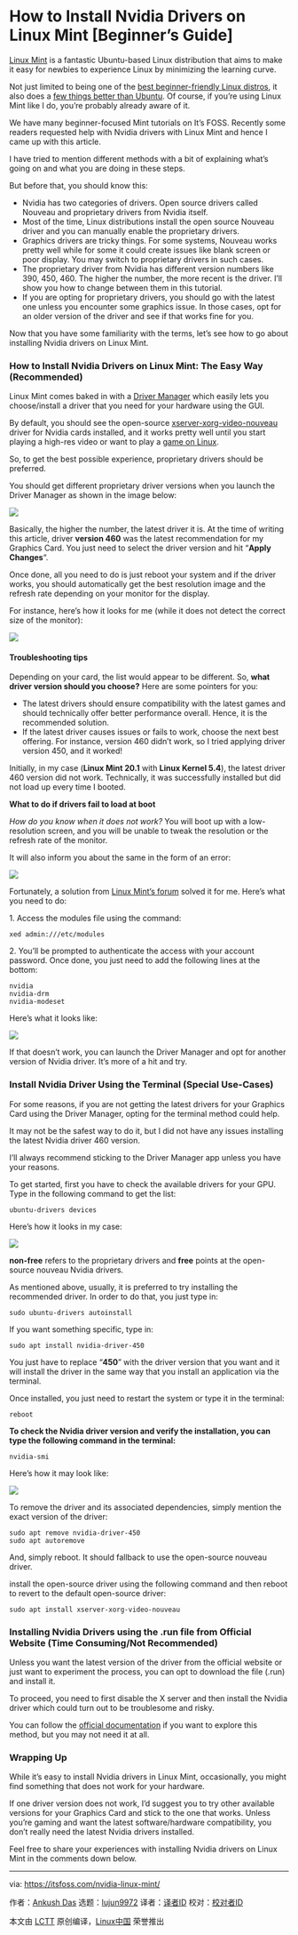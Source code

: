 [#]: subject: (How to Install Nvidia Drivers on Linux Mint [Beginner’s Guide])
[#]: via: (https://itsfoss.com/nvidia-linux-mint/)
[#]: author: (Ankush Das https://itsfoss.com/author/ankush/)
[#]: collector: (lujun9972)
[#]: translator: (hwlife)
[#]: reviewer: (MCGA)
[#]: publisher: ( )
[#]: url: ( )

How to Install Nvidia Drivers on Linux Mint [Beginner’s Guide]
======

[Linux Mint][1] is a fantastic Ubuntu-based Linux distribution that aims to make it easy for newbies to experience Linux by minimizing the learning curve.

Not just limited to being one of the [best beginner-friendly Linux distros][2], it also does a [few things better than Ubuntu][3]. Of course, if you’re using Linux Mint like I do, you’re probably already aware of it.

We have many beginner-focused Mint tutorials on It’s FOSS. Recently some readers requested help with Nvidia drivers with Linux Mint and hence I came up with this article.

I have tried to mention different methods with a bit of explaining what’s going on and what you are doing in these steps.

But before that, you should know this:

  * Nvidia has two categories of drivers. Open source drivers called Nouveau and proprietary drivers from Nvidia itself.
  * Most of the time, Linux distributions install the open source Nouveau driver and you can manually enable the proprietary drivers.
  * Graphics drivers are tricky things. For some systems, Nouveau works pretty well while for some it could create issues like blank screen or poor display. You may switch to proprietary drivers in such cases.
  * The proprietary driver from Nvidia has different version numbers like 390, 450, 460. The higher the number, the more recent is the driver. I’ll show you how to change between them in this tutorial.
  * If you are opting for proprietary drivers, you should go with the latest one unless you encounter some graphics issue. In those cases, opt for an older version of the driver and see if that works fine for you.



Now that you have some familiarity with the terms, let’s see how to go about installing Nvidia drivers on Linux Mint.

### How to Install Nvidia Drivers on Linux Mint: The Easy Way (Recommended)

Linux Mint comes baked in with a [Driver Manager][4] which easily lets you choose/install a driver that you need for your hardware using the GUI.

By default, you should see the open-source [xserver-xorg-video-nouveau][5] driver for Nvidia cards installed, and it works pretty well until you start playing a high-res video or want to play a [game on Linux][6].

So, to get the best possible experience, proprietary drivers should be preferred.

You should get different proprietary driver versions when you launch the Driver Manager as shown in the image below:

![][7]

Basically, the higher the number, the latest driver it is. At the time of writing this article, driver **version 460** was the latest recommendation for my Graphics Card. You just need to select the driver version and hit “**Apply Changes**“.

Once done, all you need to do is just reboot your system and if the driver works, you should automatically get the best resolution image and the refresh rate depending on your monitor for the display.

For instance, here’s how it looks for me (while it does not detect the correct size of the monitor):

![][8]

#### Troubleshooting tips

Depending on your card, the list would appear to be different. So, **what driver version should you choose?** Here are some pointers for you:

  * The latest drivers should ensure compatibility with the latest games and should technically offer better performance overall. Hence, it is the recommended solution.
  * If the latest driver causes issues or fails to work, choose the next best offering. For instance, version 460 didn’t work, so I tried applying driver version 450, and it worked!



Initially, in my case (**Linux Mint 20.1** with **Linux Kernel 5.4**), the latest driver 460 version did not work. Technically, it was successfully installed but did not load up every time I booted.

**What to do if drivers fail to load at boot**

_How do you know when it does not work?_ You will boot up with a low-resolution screen, and you will be unable to tweak the resolution or the refresh rate of the monitor.

It will also inform you about the same in the form of an error:

![][9]

Fortunately, a solution from [Linux Mint’s forum][10] solved it for me. Here’s what you need to do:

1\. Access the modules file using the command:

```
xed admin:///etc/modules
```

2\. You’ll be prompted to authenticate the access with your account password. Once done, you just need to add the following lines at the bottom:

```
nvidia
nvidia-drm
nvidia-modeset
```

Here’s what it looks like:

![][11]

If that doesn’t work, you can launch the Driver Manager and opt for another version of Nvidia driver. It’s more of a hit and try.

### Install Nvidia Driver Using the Terminal (Special Use-Cases)

For some reasons, if you are not getting the latest drivers for your Graphics Card using the Driver Manager, opting for the terminal method could help.

It may not be the safest way to do it, but I did not have any issues installing the latest Nvidia driver 460 version.

I’ll always recommend sticking to the Driver Manager app unless you have your reasons.

To get started, first you have to check the available drivers for your GPU. Type in the following command to get the list:

```
ubuntu-drivers devices
```

Here’s how it looks in my case:

![][12]

**non-free** refers to the proprietary drivers and **free** points at the open-source nouveau Nvidia drivers.

As mentioned above, usually, it is preferred to try installing the recommended driver. In order to do that, you just type in:

```
sudo ubuntu-drivers autoinstall
```

If you want something specific, type in:

```
sudo apt install nvidia-driver-450
```

You just have to replace “**450**” with the driver version that you want and it will install the driver in the same way that you install an application via the terminal.

Once installed, you just need to restart the system or type it in the terminal:

```
reboot
```

**To check the Nvidia driver version and verify the installation, you can type the following command in the terminal:**

```
nvidia-smi
```

Here’s how it may look like:

![][13]

To remove the driver and its associated dependencies, simply mention the exact version of the driver:

```
sudo apt remove nvidia-driver-450
sudo apt autoremove
```

And, simply reboot. It should fallback to use the open-source nouveau driver.

install the open-source driver using the following command and then reboot to revert to the default open-source driver:

```
sudo apt install xserver-xorg-video-nouveau
```

### Installing Nvidia Drivers using the .run file from Official Website (Time Consuming/Not Recommended)

Unless you want the latest version of the driver from the official website or just want to experiment the process, you can opt to download the file (.run) and install it.

To proceed, you need to first disable the X server and then install the Nvidia driver which could turn out to be troublesome and risky.

You can follow the [official documentation][14] if you want to explore this method, but you may not need it at all.

### Wrapping Up

While it’s easy to install Nvidia drivers in Linux Mint, occasionally, you might find something that does not work for your hardware.

If one driver version does not work, I’d suggest you to try other available versions for your Graphics Card and stick to the one that works. Unless you’re gaming and want the latest software/hardware compatibility, you don’t really need the latest Nvidia drivers installed.

Feel free to share your experiences with installing Nvidia drivers on Linux Mint in the comments down below.

--------------------------------------------------------------------------------

via: https://itsfoss.com/nvidia-linux-mint/

作者：[Ankush Das][a]
选题：[lujun9972][b]
译者：[译者ID](https://github.com/译者ID)
校对：[校对者ID](https://github.com/校对者ID)

本文由 [LCTT](https://github.com/LCTT/TranslateProject) 原创编译，[Linux中国](https://linux.cn/) 荣誉推出

[a]: https://itsfoss.com/author/ankush/
[b]: https://github.com/lujun9972
[1]: https://linuxmint.com/
[2]: https://itsfoss.com/best-linux-beginners/
[3]: https://itsfoss.com/linux-mint-vs-ubuntu/
[4]: https://github.com/linuxmint/mintdrivers
[5]: https://nouveau.freedesktop.org/
[6]: https://itsfoss.com/linux-gaming-guide/
[7]: https://i0.wp.com/itsfoss.com/wp-content/uploads/2021/03/linux-mint-driver-manager.jpg?resize=800%2C548&ssl=1
[8]: https://i0.wp.com/itsfoss.com/wp-content/uploads/2021/03/linux-mint-display-settings.jpg?resize=800%2C566&ssl=1
[9]: https://i2.wp.com/itsfoss.com/wp-content/uploads/2021/03/linux-mint-no-driver.jpg?resize=593%2C299&ssl=1
[10]: https://forums.linuxmint.com/viewtopic.php?p=1895521#p1895521
[11]: https://i1.wp.com/itsfoss.com/wp-content/uploads/2021/03/etc-modules-nvidia.jpg?resize=800%2C587&ssl=1
[12]: https://i2.wp.com/itsfoss.com/wp-content/uploads/2021/03/linux-mint-device-drivers-list.jpg?resize=800%2C506&ssl=1
[13]: https://i2.wp.com/itsfoss.com/wp-content/uploads/2021/03/nvidia-smi.jpg?resize=800%2C556&ssl=1
[14]: https://download.nvidia.com/XFree86/Linux-x86_64/440.82/README/installdriver.html
